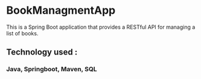 # BookManagmentApp
This is a Spring Boot application that provides a RESTful API for managing a list of books. 
## Technology used :
### Java, Springboot, Maven, SQL

